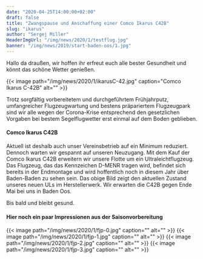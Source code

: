 ```yaml
---
date: "2020-04-25T14:00:00+02:00"
draft: false
title: "Zwangspause und Anschaffung einer Comco Ikarus C42B"
slug: "ikarus"
author: "Sergej Miller"
HeaderImgUrl: "/img/news/2020/1/testflug.jpg"
banner: "/img/news/2019/start-baden-oos/1.jpg"
---
```


Hallo da draußen, wir hoffen ihr erfreut euch alle bester Gesundheit und könnt das schöne Wetter genießen.

{{< image path="/img/news/2020/1/ikarusC-42.jpg" caption="Comco Ikarus C-42B" alt="" >}} 

<!--more-->
Trotz sorgfältig vorbereitetem und durchgeführtem Frühjahrputz, umfangreicher Flugzeugwartung und bestens präpariertem Flugzeugpark sind wir alle wegen der Corona-Krise entsprechend den gesetzlichen Vorgaben bei bestem Segelflugwetter erst einmal auf dem Boden geblieben.

#### Comco Ikarus C42B

Aktuell ist deshalb auch unser Vereinsbetrieb auf ein Minimum reduziert. Dennoch warten wir gespannt auf unseren Neuzugang. Mit dem Kauf der Comco Ikarus C42B erweitern wir unsere Flotte um ein Ultraleichtflugzeug. Das Flugzeug, das das Kennzeichen D-MENR tragen wird, befindet sich bereits in der Endmontage und wird hoffentlich noch in diesem Jahr über Baden-Baden zu sehen sein. Das obige Bild zeigt den aktuellen Zustand unseres neuen ULs im Herstellerwerk. Wir erwarten die C42B gegen Ende Mai bei uns in Baden Oos.

Bis bald und bleibt gesund.

#### Hier noch ein paar Impressionen aus der Saisonvorbereitung

{{< image path="/img/news/2020/1/fjp-0.jpg" caption="" alt="" >}} 
{{< image path="/img/news/2020/1/fjp-1.jpg" caption="" alt="" >}} 
{{< image path="/img/news/2020/1/fjp-2.jpg" caption="" alt="" >}} 
{{< image path="/img/news/2020/1/fjp-3.jpg" caption="" alt="" >}} 

